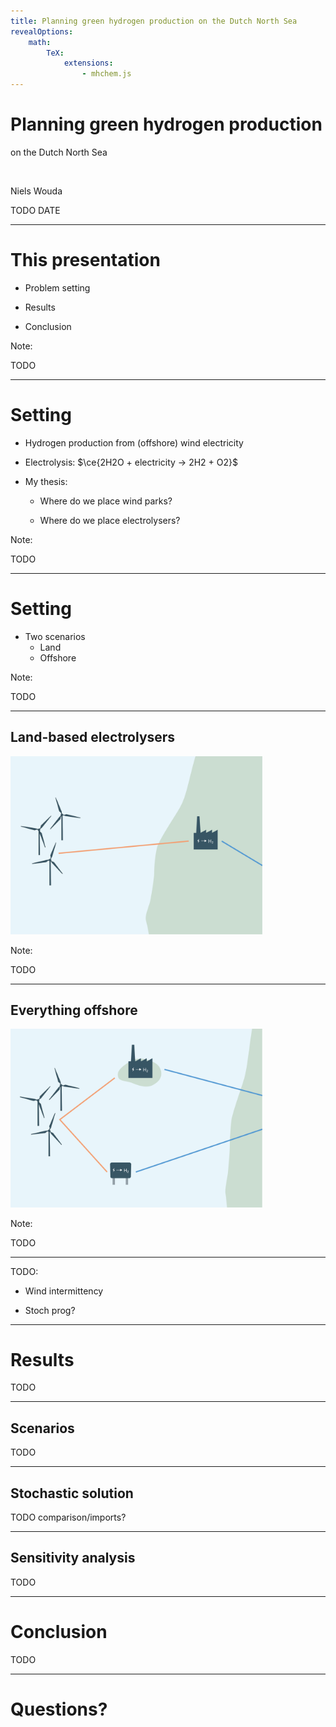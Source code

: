 ```yaml
---
title: Planning green hydrogen production on the Dutch North Sea
revealOptions:
    math:
        TeX:
            extensions:
                - mhchem.js
---
```


# Planning green hydrogen production

on the Dutch North Sea

<br>

Niels Wouda

TODO DATE

---

# This presentation

- Problem setting

- Results

- Conclusion

Note:

TODO

---

# Setting

- Hydrogen production from (offshore) wind electricity

- Electrolysis: $\ce{2H2O + electricity -> 2H2 + O2}$ 

- My thesis:

  - Where do we place wind parks?
  
  - Where do we place electrolysers?

Note:

TODO

----

# Setting

- Two scenarios
  - Land
  - Offshore

Note:

TODO

----

## Land-based electrolysers

<img width="80%" 
     src="images/onshore.svg" />

<!--- This is a huge hack but ensures reveal-md actually copies the svg file -->
<!--- ![Schema](images/onshore.svg) --->

Note:

TODO

----

## Everything offshore

<img width="80%" 
     src="images/offshore.svg" />

<!--- This is a huge hack but ensures reveal-md actually copies the svg file -->
<!--- ![Schema](images/offshore.svg) --->

Note:

TODO

----

TODO:

- Wind intermittency

- Stoch prog?

---

# Results

TODO

----

## Scenarios

TODO

----

## Stochastic solution

TODO comparison/imports?

----

## Sensitivity analysis

TODO

---

# Conclusion

TODO

---

# Questions?
